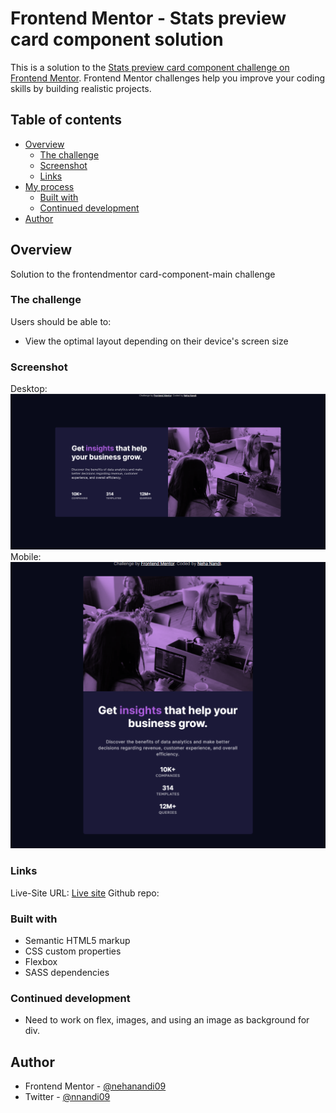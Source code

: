 # Frontend Mentor - Stats preview card component solution

This is a solution to the [Stats preview card component challenge on Frontend Mentor](https://www.frontendmentor.io/challenges/stats-preview-card-component-8JqbgoU62). Frontend Mentor challenges help you improve your coding skills by building realistic projects.

## Table of contents

- [Overview](#overview)
  - [The challenge](#the-challenge)
  - [Screenshot](#screenshot)
  - [Links](#link)
- [My process](#my-process)
  - [Built with](#built-with)
  - [Continued development](#continued-development)
- [Author](#author)

## Overview

Solution to the frontendmentor card-component-main challenge

### The challenge

Users should be able to:

- View the optimal layout depending on their device's screen size

### Screenshot

Desktop: ![](./images/screenshot_desktop.png)
Mobile: ![](./images/screenshot_mobile.png)

### Links

Live-Site URL: [Live site](https://nehanandi09.github.io/card-component-main/)
Github repo: [](https://github.com/nehanandi09/card-component-main)

### Built with

- Semantic HTML5 markup
- CSS custom properties
- Flexbox
- SASS dependencies

### Continued development

- Need to work on flex, images, and using an image as background for div.

## Author

- Frontend Mentor - [@nehanandi09](https://www.frontendmentor.io/profile/nehanandi09)
- Twitter - [@nnandi09](https://www.twitter.com/nnandi09)

